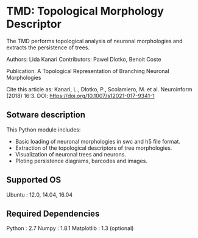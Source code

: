 TMD: Topological Morphology Descriptor
========================================

The TMD performs topological analysis of neuronal morphologies and extracts the persistence of trees.

Authors: Lida Kanari
Contributors: Pawel Dlotko, Benoit Coste

Publication: A Topological Representation of Branching Neuronal Morphologies

Cite this article as:
    Kanari, L., Dłotko, P., Scolamiero, M. et al. Neuroinform (2018) 16:3.
    DOI: <https://doi.org/10.1007/s12021-017-9341-1>

Sotware description
---------------------

This Python module includes: 

* Basic loading of neuronal morphologies in swc and h5 file format. 
* Extraction of the topological descriptors of tree morphologies.
* Visualization of neuronal trees and neurons.
* Ploting persistence diagrams, barcodes and images.

Supported OS
--------------

Ubuntu : 12.0, 14.04, 16.04

Required Dependencies
---------------------

Python : 2.7
Numpy : 1.8.1
Matplotlib : 1.3 (optional)

